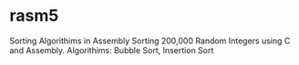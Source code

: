 # rasm5
Sorting Algorithims in Assembly 
Sorting 200,000 Random Integers using C and Assembly. 
Algorithims: Bubble Sort, Insertion Sort
